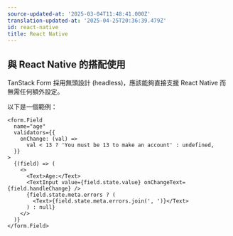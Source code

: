 ```yaml
---
source-updated-at: '2025-03-04T11:48:41.000Z'
translation-updated-at: '2025-04-25T20:36:39.479Z'
id: react-native
title: React Native
---
```


## 與 React Native 的搭配使用

TanStack Form 採用無頭設計 (headless)，應該能夠直接支援 React Native 而無需任何額外設定。

以下是一個範例：

```tsx
<form.Field
  name="age"
  validators={{
    onChange: (val) =>
      val < 13 ? 'You must be 13 to make an account' : undefined,
  }}
>
  {(field) => (
    <>
      <Text>Age:</Text>
      <TextInput value={field.state.value} onChangeText={field.handleChange} />
      {field.state.meta.errors ? (
        <Text>{field.state.meta.errors.join(', ')}</Text>
      ) : null}
    </>
  )}
</form.Field>
```
